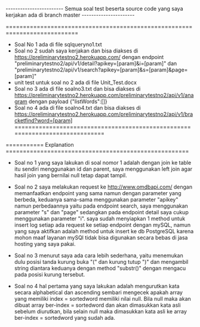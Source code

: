 ------------------------ Semua soal test beserta source code yang saya kerjakan ada di branch master ----------------------

===========================================================================
- Soal No 1 ada di file sqlqueryno1.txt
- Soal no 2 sudah saya kerjakan dan bisa diakses di https://preliminarytestno2.herokuapp.com/ dengan endpoint "preliminarytestno2/api/v1/detail?apikey=[param]&i=[param]" dan "preliminarytestno2/api/v1/search?apikey=[param]&s=[param]&page=[param]"
- unit test untuk soal no 2 ada di file Unit_Test.docx
- Soal no 3 ada di file soalno3.txt dan bisa diakses di https://preliminarytestno2.herokuapp.com/preliminarytestno2/api/v1/anagram dengan payload {"listWords":[]}
- Soal no 4 ada di file soalno4.txt dan bisa diakses di https://preliminarytestno2.herokuapp.com/preliminarytestno2/api/v1/bracketfind?word=[param]
=============================================================================

=========== Explanation =====================================================

- Soal no 1
yang saya lakukan di soal nomor 1 adalah dengan join ke table itu sendiri menggunakan id dan parent, saya menggunakan left join agar hasil join yang bernilai null tetap dapat tampil.

- Soal no 2
saya melakukan request ke http://www.omdbapi.com/ dengan memanfaatkan endpoint yang sama namun dengan parameter yang berbeda, keduanya sama-sama menggunakan parameter "apikey" namun perbedaannya yaitu pada endpoint search, saya menggunakan parameter "s" dan "page" sedangkan pada endpoint detail saya cukup menggunakan parameter "i". saya sudah menyiapkan 1 method untuk insert log setiap ada request ke setiap endpoint dengan mySQL, namun yang saya aktifkan adalah method untuk insert ke db PostgreSQL karena mohon maaf layanan mySQl tidak bisa digunakan secara bebas di jasa hosting yang saya pakai.

- Soal no 3
menurut saya ada cara lebih sederhana, yaitu menemukan dulu posisi tanda kurung buka "(" dan kurung tutup ")" dan mengambil string diantara keduanya dengan method "substr()" dengan mengacu pada posisi kurung tersebut.

- Soal no 4
hal pertama yang saya lakukan adalah mengurutkan kata secara alphabetical dan ascending sembari mengecek apakah array yang memiliki index = sortedword memiliki nilai null. Bila null maka akan dibuat array ber-index = sortedword dan akan dimasukkan kata asli sebelum diurutkan, bila selain null maka dimasukkan kata asli ke array ber-index = sortedword yang sudah ada.

